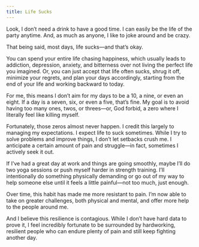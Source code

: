 ```yaml
---
title: Life Sucks
---
```


Look, I don’t need a drink to have a good time. I can easily be the life of the party anytime. And, as much as anyone, I like to joke around and be crazy.

That being said, most days, life sucks—and that’s okay.

You can spend your entire life chasing happiness, which usually leads to addiction, depression, anxiety, and bitterness over not living the perfect life you imagined. Or, you can just accept that life often sucks, shrug it off, minimize your regrets, and plan your days accordingly, starting from the end of your life and working backward to today.

For me, this means I don’t aim for my days to be a 10, a nine, or even an eight. If a day is a seven, six, or even a five, that’s fine. My goal is to avoid having too many ones, twos, or threes—or, God forbid, a zero where I literally feel like killing myself.

Fortunately, those zeros almost never happen. I credit this largely to managing my expectations. I expect life to suck sometimes. While I try to solve problems and improve things, I don’t let setbacks crush me. I anticipate a certain amount of pain and struggle—in fact, sometimes I actively seek it out.

If I’ve had a great day at work and things are going smoothly, maybe I’ll do two yoga sessions or push myself harder in strength training. I’ll intentionally do something physically demanding or go out of my way to help someone else until it feels a little painful—not too much, just enough.

Over time, this habit has made me more resistant to pain. I’m now able to take on greater challenges, both physical and mental, and offer more help to the people around me.

And I believe this resilience is contagious. While I don’t have hard data to prove it, I feel incredibly fortunate to be surrounded by hardworking, resilient people who can endure plenty of pain and still keep fighting another day.
